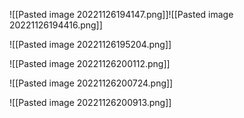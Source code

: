 ![[Pasted image 20221126194147.png]]![[Pasted image 20221126194416.png]]

![[Pasted image 20221126195204.png]]


![[Pasted image 20221126200112.png]]

![[Pasted image 20221126200724.png]]


![[Pasted image 20221126200913.png]]

